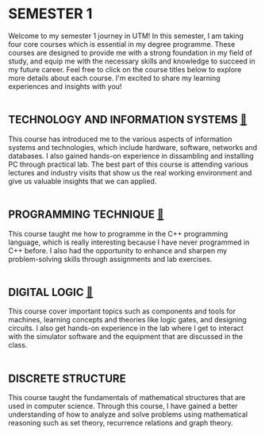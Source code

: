 # SEMESTER 1
Welcome to my semester 1 journey in UTM! In this semester, I am taking four core courses which is essential in my degree programme. These courses are designed to provide me with a strong foundation in my field of study, and equip me with the necessary skills and knowledge to succeed in my future career. Feel free to click on the course titles below to explore more details about each course. I'm excited to share my learning experiences and insights with you!
<br/>
<br/>
## TECHNOLOGY AND INFORMATION SYSTEMS [:pushpin:](https://github.com/nawwarahauni/Year1_Sem1/tree/main/Technology%20%26%20Information%20Systems)
This course has introduced me to the various aspects of information systems and technologies, which include hardware, software, networks and databases. I also gained hands-on experience in dissambling and installing PC through practical lab. The best part of this course is attending various lectures and industry visits that show us the real working environment and give us valuable insights that we can applied.
<br/>
<br/>
## PROGRAMMING TECHNIQUE [:pushpin:](https://github.com/nawwarahauni/Year1_Sem1/tree/main/Programming%20Technique%20I)
This course taught me how to programme in the C++ programming language, which is really interesting because I have never programmed in C++ before. I also had the opportunity to enhance and sharpen my problem-solving skills through assignments and lab exercises.
<br/>
<br/>
## DIGITAL LOGIC [:pushpin:](https://github.com/nawwarahauni/Year1_Sem1/tree/main/Digital%20Logic)
This course cover important topics such as components and tools for machines, learning concepts and theories like logic gates, and designing circuits. I also get hands-on experience in the lab where I get to interact with the simulator software and the equipment that are discussed in the class.
<br/>
<br/>
## DISCRETE STRUCTURE
This course taught the fundamentals of mathematical structures that are used in computer science. Through this course, I have gained a better understanding of how to analyze and solve problems using mathematical reasoning such as set theory, recurrence relations and graph theory. 
